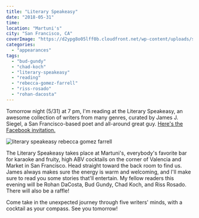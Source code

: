 ```yaml
---
title: "Literary Speakeasy"
date: "2018-05-31"
time:
location: "Martuni's"
city: "San Francisco, CA"
coverImage: "https://d2ypg8o05lff0b.cloudfront.net/wp-content/uploads/sites/3/2018/05/literary-speakeasy-1024x576.jpg"
categories:
  - "appearances"
tags:
  - "bud-gundy"
  - "chad-koch"
  - "literary-speakeasy"
  - "reading"
  - "rebecca-gomez-farrell"
  - "riss-rosado"
  - "rohan-dacosta"
---
```


Tomorrow night (5/31) at 7 pm, I'm reading at the Literary Speakeasy, an awesome collection of writers from many genres, curated by James J. Siegel, a San Francisco-based poet and all-around great guy. [Here's the Facebook invitation.](https://www.facebook.com/events/634636300208446/)

![literary speakeasy rebecca gomez farrell](https://d2ypg8o05lff0b.cloudfront.net/wp-content/uploads/sites/3/2018/05/literary-speakeasy-1024x576.jpg)

The Literary Speakeasy takes place at Martuni's, everybody's favorite bar for karaoke and fruity, high ABV cocktails on the corner of Valencia and Market in San Francisco. Head straight toward the back room to find us. James always makes sure the energy is warm and welcoming, and I'll make sure to read you some stories that'll entertain. My fellow readers this evening will be Rohan DaCosta, Bud Gundy, Chad Koch, and Riss Rosado. There will also be a raffle!

Come take in the unexpected journey through five writers' minds, with a cocktail as your compass. See you tomorrow!
